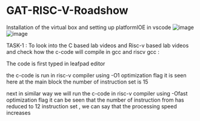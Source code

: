 # GAT-RISC-V-Roadshow
Installation of the virtual box and setting up platformIOE in vscode
![image](https://github.com/user-attachments/assets/ae13e20b-5162-49f3-8f66-f2ae80510f64)
![image](https://github.com/user-attachments/assets/1aa844cb-d5af-4305-a64d-2e637f6a87b5)





TASK-1 : To look into the C based lab videos and Risc-v based lab videos and check how the c-code will compile in gcc and riscv gcc :

The code is first typed in leafpad editor 


the c-code is run in risc-v compiler using -O1 optimization flag
it is seen here at the main block the number of instruction set is 15 

next in similar way we will run the c-code in risc-v compiler using -Ofast optimization flag
it can be seen that the number of instruction from has reduced to 12 instruction set , we can say that the processing speed increases





